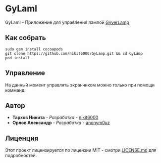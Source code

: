 # GyLaml

GyLaml - Приложение для управления лампой [GyverLamp](https://github.com/AlexGyver/GyverLamp) 

## Как собрать

```
sudo gem install cocoapods
git clone https://github.com/nikit6000/GyLamp.git && cd GyLamp
pod install
```

## Управление

На данный момент управлять экранчиком можно только при помощи комманд:


## Автор

* **Тархов Никита** - *Разработка* - [nikit6000](https://github.com/nikit6000)
* **Орлов Александр** - *Разработка* - [anonym0uz](https://github.com/anonym0uz)

## Лиценция

Этот проект лицензируется по лицензии MIT - смотри [LICENSE.md](LICENSE) для подробностей.

